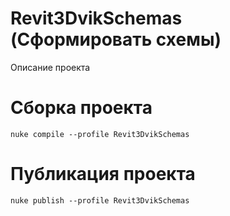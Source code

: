 # Revit3DvikSchemas (Сформировать схемы)
Описание проекта 

# Сборка проекта
```
nuke compile --profile Revit3DvikSchemas
```

# Публикация проекта
```
nuke publish --profile Revit3DvikSchemas
```
